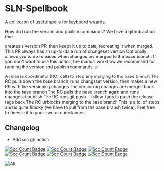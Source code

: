 # SLN-Spellbook

A collection of useful spells for keyboard wizards.

How do I run the version and publish commands?
We have a github action that

creates a version PR, then keeps it up to date, recreating it when merged. This PR always has an up-to-date run of changeset version
Optionally allows you to do releases when changes are merged to the base branch.
If you don't want to use this action, the manual workflow we recommend for running the version and publish commands is:

A release coordinator (RC) calls to stop any merging to the base branch
The RC pulls down the base branch, runs changeset version, then makes a new PR with the versioning changes
The versioning changes are merged back into the base branch
The RC pulls the base branch again and runs changeset publish
The RC runs git push --follow-tags to push the release tags back
The RC unblocks merging to the base branch
This is a lot of steps and is quite finicky (we have to pull from the base branch twice). Feel free to finesse it to your own circumstances.

## Changelog

- Add scc gh action

[![Scc Count Badge](https://sloc.xyz/github/OskarHulter/sln-spellbook/)](https://github.com/OskarHulter/sln-spellbook/)
[![Scc Count Badge](https://sloc.xyz/github/boyter/scc/?category=code)](https://github.com/boyter/scc/)
[![Scc Count Badge](https://sloc.xyz/github/boyter/scc/?category=blanks)](https://github.com/boyter/scc/)
[![Scc Count Badge](https://sloc.xyz/github/boyter/scc/?category=lines)](https://github.com/boyter/scc/)
[![Scc Count Badge](https://sloc.xyz/github/boyter/scc/?category=comments)](https://github.com/boyter/scc/)
[![Scc Count Badge](https://sloc.xyz/github/boyter/scc/?category=cocomo)](https://github.com/boyter/scc/)

![Alt](https://repobeats.axiom.co/api/embed/687e0a1573e800e2cfe1bceac97c7209dd279c38.svg "Repobeats analytics image")
